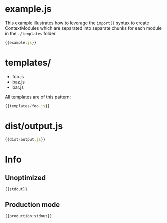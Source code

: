 # example.js

This example illustrates how to leverage the `import()` syntax to create ContextModules which are separated into separate chunks for each module in the `./templates` folder.

``` javascript
{{example.js}}
```

# templates/

* foo.js
* baz.js
* bar.js

All templates are of this pattern:

``` javascript
{{templates/foo.js}}
```

# dist/output.js

``` javascript
{{dist/output.js}}
```

# Info

## Unoptimized

```
{{stdout}}
```

## Production mode

```
{{production:stdout}}
```
